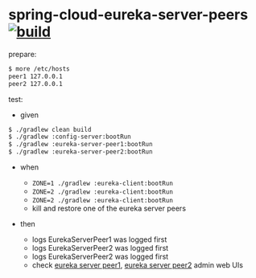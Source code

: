 spring-cloud-eureka-server-peers [![build](https://travis-ci.org/daggerok/spring-cloud-eureka-servers-peers.svg?branch=master)](https://travis-ci.org/daggerok/spring-cloud-eureka-servers-peers)
================================

prepare:

```sh
$ more /etc/hosts
peer1 127.0.0.1
peer2 127.0.0.1
```

test:

- given

```sh
$ ./gradlew clean build
$ ./gradlew :config-server:bootRun
$ ./gradlew :eureka-server-peer1:bootRun
$ ./gradlew :eureka-server-peer2:bootRun
```

- when
  - `ZONE=1 ./gradlew :eureka-client:bootRun`
  - `ZONE=2 ./gradlew :eureka-client:bootRun`
  - `ZONE=2 ./gradlew :eureka-client:bootRun`
  - kill and restore one of the eureka server peers

- then
  - logs EurekaServerPeer1 was logged first
  - logs EurekaServerPeer2 was logged first
  - logs EurekaServerPeer2 was logged first
  - check [eureka server peer1](http://peer1:8761/), [eureka server peer2](http://peer2:8762/) admin web UIs

